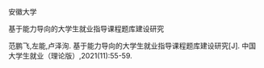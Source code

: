 
安徽大学

基于能力导向的大学生就业指导课程题库建设研究 

范鹏飞,左能,卢泽洵. 基于能力导向的大学生就业指导课程题库建设研究[J]. 中国大学生就业（理论版）,2021(11):55-59.
